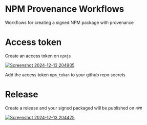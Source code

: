 # NPM Provenance Workflows

Workflows for creating a signed NPM package with provenance

# Access token

Create an access token on `npmjs`

[![Screenshot 2024-12-13 204935](https://github.com/user-attachments/assets/85bd6c12-a3ae-4f08-8e57-b2f06caac2c9)](https://www.npmjs.com)

Add the access token `npm_token` to your github repo secrets

# Release

Create a release and your signed packaged will be published on `NPM`

[![Screenshot 2024-12-13 204425](https://github.com/user-attachments/assets/9e2d64a2-6964-445b-ac9b-df4f549cb5c7)](https://www.npmjs.com/package/lets-encrypt-acme-client)

